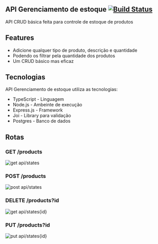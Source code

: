 ## API Gerenciamento de estoque [![Build Status](https://travis-ci.org/joemccann/dillinger.svg?branch=master)](https://travis-ci.org/joemccann/dillinger)

API CRUD básica feita para controle de estoque de produtos

## Features

- Adicione qualquer tipo de produto, descrição e quantidade
- Podendo os filtrar pela quantidade dos produtos
- Um CRUD básico mas eficaz

## Tecnologias

API Gerenciamento de estoque utiliza as tecnologias:

- TypeScript - Linguagem
- Node.js - Ambeinte de execução
- Express.js - Framework
- Joi - Library para validação
- Postgres - Banco de dados 

## Rotas

### GET /products
<img src='https://github.com/pinkglb/aaaa/blob/main/imagensReadme/get.png?raw=true' alt="get api/states">

### POST /products
<img src='https://github.com/pinkglb/aaaa/blob/main/imagensReadme/post.png?raw=true' alt="post api/states">

### DELETE /products?id
<img src='https://github.com/pinkglb/aaaa/blob/main/imagensReadme/getId.png?raw=true' alt="get api/states{id}">

### PUT /products?id
<img src='https://github.com/pinkglb/aaaa/blob/main/imagensReadme/put.png?raw=true' alt="put api/states{id}">
